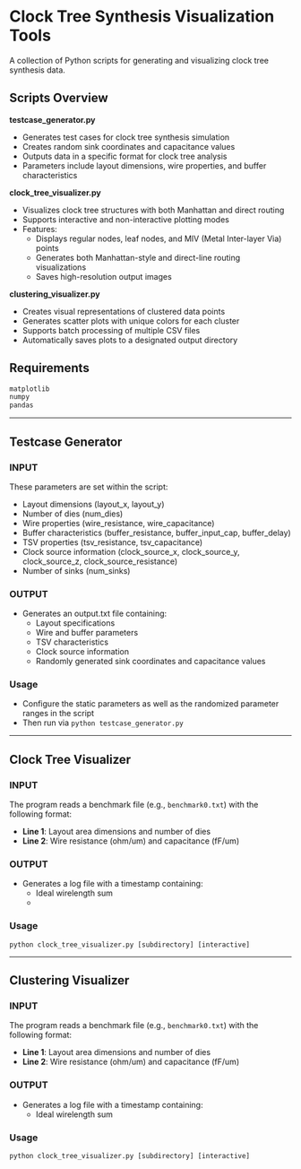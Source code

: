 # Clock Tree Synthesis Visualization Tools

A collection of Python scripts for generating and visualizing clock tree synthesis data.

## Scripts Overview

**testcase_generator.py**
- Generates test cases for clock tree synthesis simulation
- Creates random sink coordinates and capacitance values
- Outputs data in a specific format for clock tree analysis
- Parameters include layout dimensions, wire properties, and buffer characteristics

**clock_tree_visualizer.py**
- Visualizes clock tree structures with both Manhattan and direct routing
- Supports interactive and non-interactive plotting modes
- Features:
  - Displays regular nodes, leaf nodes, and MIV (Metal Inter-layer Via) points
  - Generates both Manhattan-style and direct-line routing visualizations
  - Saves high-resolution output images

**clustering_visualizer.py**
- Creates visual representations of clustered data points
- Generates scatter plots with unique colors for each cluster
- Supports batch processing of multiple CSV files
- Automatically saves plots to a designated output directory

## Requirements

```python
matplotlib
numpy
pandas
```
___

## Testcase Generator
### INPUT
These parameters are set within the script:
  - Layout dimensions (layout_x, layout_y)
  - Number of dies (num_dies)
  - Wire properties (wire_resistance, wire_capacitance)
  - Buffer characteristics (buffer_resistance, buffer_input_cap, buffer_delay)
  - TSV properties (tsv_resistance, tsv_capacitance)
  - Clock source information (clock_source_x, clock_source_y, clock_source_z, clock_source_resistance)
  - Number of sinks (num_sinks)

### OUTPUT
- Generates an output.txt file containing:
  - Layout specifications
  - Wire and buffer parameters
  - TSV characteristics
  - Clock source information
  - Randomly generated sink coordinates and capacitance values

### Usage
- Configure the static parameters as well as the randomized parameter ranges in the script
- Then run via `python testcase_generator.py`
___

## Clock Tree Visualizer
### INPUT
The program reads a benchmark file (e.g., `benchmark0.txt`) with the following format:
- **Line 1**: Layout area dimensions and number of dies
- **Line 2**: Wire resistance (ohm/um) and capacitance (fF/um)


### OUTPUT
- Generates a log file with a timestamp containing:
  - Ideal wirelength sum
  - 
### Usage
`python clock_tree_visualizer.py [subdirectory] [interactive]`
___

## Clustering Visualizer
### INPUT
The program reads a benchmark file (e.g., `benchmark0.txt`) with the following format:
- **Line 1**: Layout area dimensions and number of dies
- **Line 2**: Wire resistance (ohm/um) and capacitance (fF/um)


### OUTPUT
- Generates a log file with a timestamp containing:
  - Ideal wirelength sum

### Usage
`python clock_tree_visualizer.py [subdirectory] [interactive]`



